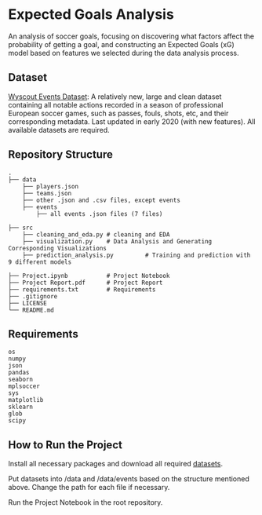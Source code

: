 # Expected Goals Analysis 
An analysis of soccer goals, focusing on discovering what factors affect the probability of getting a goal, and constructing an Expected Goals (xG) model based on features we selected during the data analysis process. 


## Dataset

[Wyscout Events Dataset](https://figshare.com/collections/Soccer_match_event_dataset/4415000/2): A relatively new, large and clean dataset containing all notable actions recorded in a season of professional European soccer games, such as passes, fouls, shots, etc, and their corresponding metadata. Last updated in early 2020 (with new features).  All available datasets are required. 


## Repository Structure 
    .
    ├── data  
        ├── players.json
        ├── teams.json
        ├── other .json and .csv files, except events 
        ├── events
            ├── all events .json files (7 files) 
            
    ├── src 
        ├── cleaning_and_eda.py # cleaning and EDA 
        ├── visualization.py    # Data Analysis and Generating Corresponding Visualizations 
        ├── prediction_analysis.py         # Training and prediction with 9 different models 
        
    ├── Project.ipynb           # Project Notebook 
    ├── Project Report.pdf      # Project Report 
    ├── requirements.txt        # Requirements 
    ├── .gitignore              
    ├── LICENSE
    └── README.md

## Requirements 
    os 
    numpy 
    json 
    pandas 
    seaborn 
    mplsoccer 
    sys 
    matplotlib 
    sklearn
    glob
    scipy




## How to Run the Project
Install all necessary packages and download all required [datasets](https://figshare.com/collections/Soccer_match_event_dataset/4415000/2). 


Put datasets into /data and /data/events based on the structure mentioned above. 
Change the path for each file if necessary.
  
Run the Project Notebook in the root repository.   





